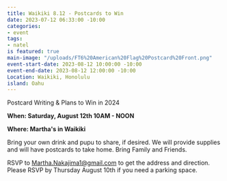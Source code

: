 ```yaml
---
title: Waikiki 8.12 - Postcards to Win
date: 2023-07-12 06:33:00 -10:00
categories:
- event
tags:
- natel
is featured: true
main-image: "/uploads/FT6%20American%20Flag%20Postcard%20Front.png"
event-start-date: 2023-08-12 10:00:00 -10:00
event-end-date: 2023-08-12 12:00:00 -10:00
Location: Waikiki, Honolulu
island: Oahu
---
```


Postcard Writing & Plans to Win in 2024

**When: Saturday, August 12th 10AM - NOON** 

**Where: Martha's in Waikiki**

Bring your own drink and pupu to share, if desired. We will provide supplies and will have postcards to take home.  Bring Family and Friends.

RSVP to Martha.Nakajima1@gmail.com to get the address and direction.  Please RSVP by Thursday August 10th if you need a parking space.